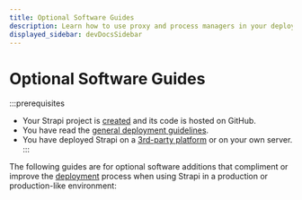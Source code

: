 ```yaml
---
title: Optional Software Guides
description: Learn how to use proxy and process managers in your deployed Strapi application .
displayed_sidebar: devDocsSidebar
---
```

# Optional Software Guides


:::prerequisites
* Your Strapi project is [created](/dev-docs/installation) and its code is hosted on GitHub.
* You have read the [general deployment guidelines](/dev-docs/deployment#general-guidelines).
* You have deployed Strapi on a [3rd-party platform](/dev-docs/deployment/hosting-guides) or on your own server.
:::

The following guides are for optional software additions that compliment or improve the [deployment](/dev-docs/deployment) process when using Strapi in a production or production-like environment:

<CustomDocCardsWrapper>
<CustomDocCard title="Caddy Proxying" description="Use a proxy application like Caddy to secure your Strapi project." link="/dev-docs/deployment/caddy-proxy" />
<CustomDocCard title="HAProxy Proxying" description="Use a proxy application like HAProxy to secure your Strapi project." link="/dev-docs/deployment/haproxy-proxy" />
<CustomDocCard title="NGinx Proxying" description="Use a proxy application like Nginx to secure your Strapi project." link="/dev-docs/deployment/nginx-proxy" />
<CustomDocCard title="PM2 Process Manager" description="Install and start a Strapi application using a process manager." link="/dev-docs/deployment/process-manager" />
</CustomDocCardsWrapper>
